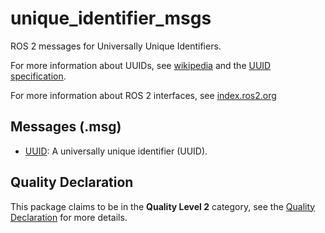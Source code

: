 # unique_identifier_msgs

ROS 2 messages for Universally Unique Identifiers.

For more information about UUIDs, see [wikipedia](https://en.wikipedia.org/wiki/Universally_unique_identifier) and the [UUID specification](https://tools.ietf.org/html/rfc4122.html).

For more information about ROS 2 interfaces, see [index.ros2.org](https://index.ros.org/doc/ros2/Concepts/About-ROS-Interfaces/)

## Messages (.msg)
* [UUID](msg/UUID.msg): A universally unique identifier (UUID).

## Quality Declaration

This package claims to be in the **Quality Level 2** category, see the [Quality Declaration](QUALITY_DECLARATION.md) for more details.
